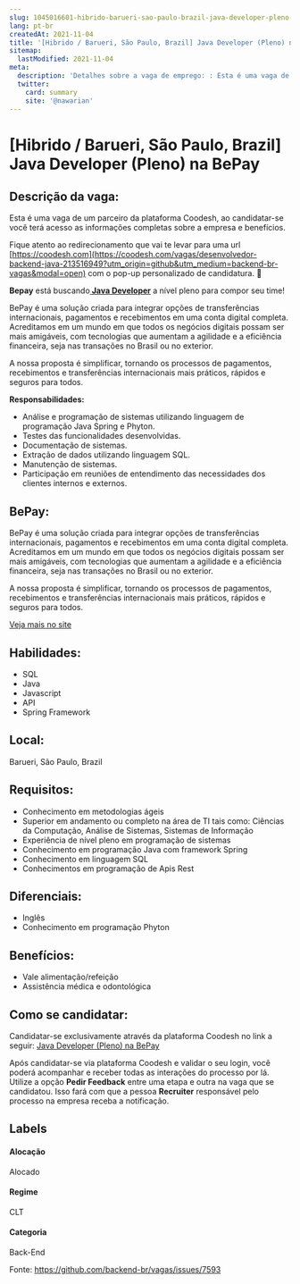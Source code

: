 ```yaml
---
slug: 1045016601-hibrido-barueri-sao-paulo-brazil-java-developer-pleno-na-bepay
lang: pt-br
createdAt: 2021-11-04
title: '[Hibrido / Barueri, São Paulo, Brazil] Java Developer (Pleno) na BePay - Vaga de Emprego'
sitemap:
  lastModified: 2021-11-04
meta:
  description: 'Detalhes sobre a vaga de emprego: : Esta é uma vaga de um parceiro da plataforma Coodesh, ao candidatar-se você terá acesso as informações completas sobre a empresa e benefícios.  Fique atento ao redirecionamento que vai te levar para uma url [https://coodesh.com](https://coodesh.com/vagas/desenvolvedor-backend-java-213516949?utm_origin=github&utm_medium=backend-br-vagas&modal=open) com o pop-up personalizado de candidatura. 👋 <p><strong>Bepay</strong> está buscando<strong><ins> Java Developer</ins></strong> a nível pleno para compor seu time!</p> <p>BePay é uma solução criada para integrar opções de transferências internacionais, pagamentos e recebimentos em uma conta digital completa. Acreditamos em um mundo em que todos os negócios digitais possam ser mais amigáveis, com tecnologias que aumentam a agilidade e a eficiência financeira, seja nas transações no Brasil ou no exterior.</p> <p>A nossa proposta é simplificar, tornando os processos de pagamentos, recebimentos e transferências internacionais mais práticos, rápidos e seguros para todos.</p> <p></p> <p><strong>Responsabilidades:</strong></p> <ul> <li>Análise e programação de sistemas utilizando linguagem de programação Java Spring e Phyton.</li> <li>Testes das funcionalidades desenvolvidas.&nbsp;</li> <li>Documentação de sistemas.</li> <li>Extração de dados utilizando linguagem SQL.</li> <li>Manutenção de sistemas.</li> <li>Participação em reuniões de entendimento das necessidades dos clientes internos e externos.</li> </ul>'
  twitter:
    card: summary
    site: '@nawarian'
---
```


# [Hibrido / Barueri, São Paulo, Brazil] Java Developer (Pleno) na BePay

## Descrição da vaga: 
Esta é uma vaga de um parceiro da plataforma Coodesh, ao candidatar-se você terá acesso as informações completas sobre a empresa e benefícios.


Fique atento ao redirecionamento que vai te levar para uma url [https://coodesh.com](https://coodesh.com/vagas/desenvolvedor-backend-java-213516949?utm_origin=github&utm_medium=backend-br-vagas&modal=open) com o pop-up personalizado de candidatura. 👋
<p><strong>Bepay</strong> está buscando<strong><ins> Java Developer</ins></strong> a nível pleno para compor seu time!</p>
<p>BePay é uma solução criada para integrar opções de transferências internacionais, pagamentos e recebimentos em uma conta digital completa. Acreditamos em um mundo em que todos os negócios digitais possam ser mais amigáveis, com tecnologias que aumentam a agilidade e a eficiência financeira, seja nas transações no Brasil ou no exterior.</p>
<p>A nossa proposta é simplificar, tornando os processos de pagamentos, recebimentos e transferências internacionais mais práticos, rápidos e seguros para todos.</p>
<p></p>
<p><strong>Responsabilidades:</strong></p>
<ul>
<li>Análise e programação de sistemas utilizando linguagem de programação Java Spring e Phyton.</li>
<li>Testes das funcionalidades desenvolvidas.&nbsp;</li>
<li>Documentação de sistemas.</li>
<li>Extração de dados utilizando linguagem SQL.</li>
<li>Manutenção de sistemas.</li>
<li>Participação em reuniões de entendimento das necessidades dos clientes internos e externos.</li>
</ul>

## BePay: 
 <p>BePay é uma solução criada para integrar opções de transferências internacionais, pagamentos e recebimentos em uma conta digital completa. Acreditamos em um mundo em que todos os negócios digitais possam ser mais amigáveis, com tecnologias que aumentam a agilidade e a eficiência financeira, seja nas transações no Brasil ou no exterior.</p>
<p>A nossa proposta é simplificar, tornando os processos de pagamentos, recebimentos e transferências internacionais mais práticos, rápidos e seguros para todos.</p><a href='https://coodesh.com/empresas/bepay-instituicao-de-pagamento'>Veja mais no site</a>

 ## Habilidades: 
 - SQL 
- Java 
- Javascript 
- API 
- Spring Framework
## Local: 
 Barueri, São Paulo, Brazil
## Requisitos: 
 - Conhecimento em metodologias ágeis 
- Superior em andamento ou completo na área de TI tais como: Ciências da Computação, Análise de Sistemas, Sistemas de Informação 
- Experiência de nível pleno em programação de sistemas 
- Conhecimento em programação Java com framework Spring 
- Conhecimento em linguagem SQL 
- Conhecimentos em programação de Apis Rest
## Diferenciais: 
 - Inglês 
- Conhecimento em programação Phyton
## Benefícios: 
 - Vale alimentação/refeição 
- Assistência médica e odontológica
## Como se candidatar:
Candidatar-se exclusivamente através da plataforma Coodesh no link a seguir: [Java Developer (Pleno) na BePay](https://coodesh.com/vagas/desenvolvedor-backend-java-213516949?utm_origin=github&utm_medium=backend-br-vagas&modal=open)


Após candidatar-se via plataforma Coodesh e validar o seu login, você poderá acompanhar e receber todas as interações do processo por lá. Utilize a opção **Pedir Feedback** entre uma etapa e outra na vaga que se candidatou. Isso fará com que a pessoa **Recruiter** responsável pelo processo na empresa receba a notificação.
## Labels
#### Alocação
Alocado
#### Regime
CLT
#### Categoria
Back-End

Fonte: https://github.com/backend-br/vagas/issues/7593